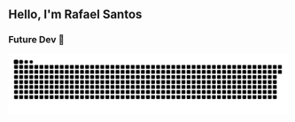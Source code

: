 ## Hello, I'm  Rafael Santos
 ### Future Dev 🐍

  ![Snake animation](https://github.com/white-sx/white-sx/blob/output/github-contribution-grid-snake.svg)
 
 


